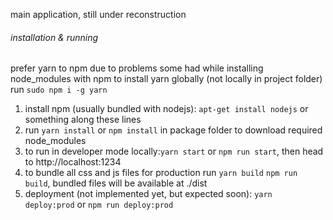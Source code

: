 main application, still under reconstruction

###### installation & running
prefer yarn to npm due to problems some had while installing node_modules with npm
to install yarn globally (not locally in project folder) run `sudo npm i -g yarn`

1. install npm (usually bundled with nodejs): `apt-get install nodejs` or something along these lines
2. run `yarn install` or `npm install` in package folder to download required node_modules
3. to run in developer mode locally:`yarn start` or `npm run start`, then head to http://localhost:1234
4. to bundle all css and js files for production run `yarn build` `npm run build`, bundled files will be available at ./dist
5. deployment (not implemented yet, but expected soon): `yarn deploy:prod` or `npm run deploy:prod`
